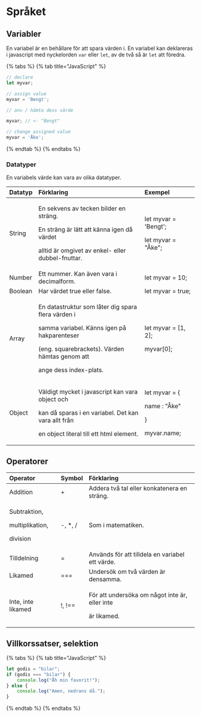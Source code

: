# Språket

## Variabler

En variabel är en behållare för att spara värden i. En variabel kan deklareras i javascript med nyckelorden `var` eller `let`, av de två så är `let` att föredra.

{% tabs %}
{% tab title="JavaScript" %}
```javascript
// declare
let myvar;

// assign value
myvar = 'Bengt';

// anv / hämta dess värde

myvar; // <- "Bengt"

// change assigned value
myvar = 'Åke';
```
{% endtab %}
{% endtabs %}

### Datatyper

En variabels värde kan vara av olika datatyper.

<table>
  <thead>
    <tr>
      <th style="text-align:left">Datatyp</th>
      <th style="text-align:left">F&#xF6;rklaring</th>
      <th style="text-align:left">Exempel</th>
    </tr>
  </thead>
  <tbody>
    <tr>
      <td style="text-align:left">String</td>
      <td style="text-align:left">
        <p>En sekvens av tecken bilder en str&#xE4;ng.</p>
        <p>En str&#xE4;ng &#xE4;r l&#xE4;tt att k&#xE4;nna igen d&#xE5; v&#xE4;rdet</p>
        <p>alltid &#xE4;r omgivet av enkel- eller dubbel-fnuttar.</p>
      </td>
      <td style="text-align:left">
        <p>let myvar = &apos;Bengt&apos;;</p>
        <p>let myvar = &quot;&#xC5;ke&quot;;</p>
      </td>
    </tr>
    <tr>
      <td style="text-align:left">Number</td>
      <td style="text-align:left">Ett nummer. Kan &#xE4;ven vara i decimalform.</td>
      <td style="text-align:left">let myvar = 10;</td>
    </tr>
    <tr>
      <td style="text-align:left">Boolean</td>
      <td style="text-align:left">Har v&#xE4;rdet true eller false.</td>
      <td style="text-align:left">let myvar = true;</td>
    </tr>
    <tr>
      <td style="text-align:left">Array</td>
      <td style="text-align:left">
        <p>En datastruktur som l&#xE5;ter dig spara flera v&#xE4;rden i</p>
        <p>samma variabel. K&#xE4;nns igen p&#xE5; hakparenteser</p>
        <p>(eng. squarebrackets). V&#xE4;rden h&#xE4;mtas genom att</p>
        <p>ange dess index-plats.</p>
      </td>
      <td style="text-align:left">
        <p>let myvar = [1, 2];</p>
        <p>myvar[0];</p>
      </td>
    </tr>
    <tr>
      <td style="text-align:left">Object</td>
      <td style="text-align:left">
        <p>V&#xE4;ldigt mycket i javascript kan vara object och</p>
        <p>kan d&#xE5; sparas i en variabel. Det kan vara allt fr&#xE5;n</p>
        <p>en object literal till ett html element.</p>
      </td>
      <td style="text-align:left">
        <p>let myvar = {</p>
        <p>name : &quot;&#xC5;ke&quot;</p>
        <p>}</p>
        <p>myvar.name;</p>
      </td>
    </tr>
  </tbody>
</table>

## Operatorer

<table>
  <thead>
    <tr>
      <th style="text-align:left">Operator</th>
      <th style="text-align:left">Symbol</th>
      <th style="text-align:left">F&#xF6;rklaring</th>
    </tr>
  </thead>
  <tbody>
    <tr>
      <td style="text-align:left">Addition</td>
      <td style="text-align:left">+</td>
      <td style="text-align:left">Addera tv&#xE5; tal eller konkatenera en str&#xE4;ng.</td>
    </tr>
    <tr>
      <td style="text-align:left">
        <p>Subtraktion,</p>
        <p>multiplikation,</p>
        <p>division</p>
      </td>
      <td style="text-align:left">-, *, /</td>
      <td style="text-align:left">Som i matematiken.</td>
    </tr>
    <tr>
      <td style="text-align:left">Tilldelning</td>
      <td style="text-align:left">=</td>
      <td style="text-align:left">Anv&#xE4;nds f&#xF6;r att tilldela en variabel ett v&#xE4;rde.</td>
    </tr>
    <tr>
      <td style="text-align:left">Likamed</td>
      <td style="text-align:left">===</td>
      <td style="text-align:left">Unders&#xF6;k om tv&#xE5; v&#xE4;rden &#xE4;r densamma.</td>
    </tr>
    <tr>
      <td style="text-align:left">Inte, inte likamed</td>
      <td style="text-align:left">!, !==</td>
      <td style="text-align:left">
        <p>F&#xF6;r att unders&#xF6;ka om n&#xE5;got inte &#xE4;r, eller inte</p>
        <p>&#xE4;r likamed.</p>
      </td>
    </tr>
  </tbody>
</table>

## Villkorssatser, selektion

{% tabs %}
{% tab title="JavaScript" %}
```javascript
let godis = "bilar";
if (godis === "bilar") {
    console.log("Åh min favorit!");
} else {
    console.log("Amen, nedrans då.");
}
```
{% endtab %}
{% endtabs %}



